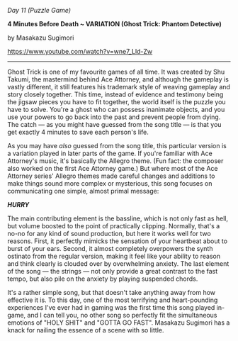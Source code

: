 _Day 11 (Puzzle Game)_

**4 Minutes Before Death ~ VARIATION (Ghost Trick: Phantom Detective)**

by Masakazu Sugimori

https://www.youtube.com/watch?v=wne7_Lld-Zw

******

Ghost Trick is one of my favourite games of all time. It was created by Shu Takumi, the mastermind behind Ace Attorney, and although the gameplay is vastly different, it still features his trademark style of weaving gameplay and story closely together. This time, instead of evidence and testimony being the jigsaw pieces you have to fit together, the world itself is the puzzle you have to solve. You're a ghost who can possess inanimate objects, and you use your powers to go back into the past and prevent people from dying. The catch — as you might have guessed from the song title — is that you get exactly 4 minutes to save each person's life.

As you may have _also_ guessed from the song title, this particular version is a variation played in later parts of the game. If you're familiar with Ace Attorney's music, it's basically the Allegro theme. (Fun fact: the composer also worked on the first Ace Attorney game.) But where most of the Ace Attorney series' Allegro themes made careful changes and additions to make things sound more complex or mysterious, this song focuses on communicating one simple, almost primal message:

***HURRY***

The main contributing element is the bassline, which is not only fast as hell, but volume boosted to the point of practically clipping. Normally, that's a no-no for any kind of sound production, but here it works well for two reasons. First, it perfectly mimicks the sensation of your heartbeat about to burst of your ears. Second, it almost completely overpowers the synth ostinato from the regular version, making it feel like your ability to reason and think clearly is clouded over by overwhelming anxiety. The last element of the song — the strings — not only provide a great contrast to the fast tempo, but also pile on the anxiety by playing suspended chords.

It's a rather simple song, but that doesn't take anything away from how effective it is. To this day, one of the most terrifying and heart-pounding experiences I've ever had in gaming was the first time this song played in-game, and I can tell you, no other song so perfectly fit the simultaneous emotions of "HOLY SHIT" and "GOTTA GO FAST". Masakazu Sugimori has a knack for nailing the essence of a scene with so little.
